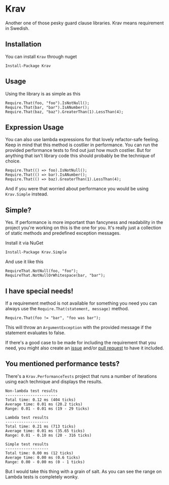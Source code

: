 # Krav

Another one of those pesky guard clause libraries. Krav means requirement in Swedish.

## Installation

You can install `Krav` through nuget

    Install-Package Krav


## Usage

Using the library is as simple as this

    Require.That(foo, "foo").IsNotNull();
    Require.That(bar, "bar").IsANumber();
    Require.That(baz, "baz").GreaterThan(1).LessThan(4);

## Expression Usage

You can also use lambda expressions for that lovely refactor-safe feeling. Keep in mind that this method is costlier in performance. You can run the provided performance tests to find out just how much costlier. But for anything that isn't library code this should probably be the technique of choice.

    Require.That(() => foo).IsNotNull();
    Require.That(() => bar).IsANumber();
    Require.That(() => baz).GreaterThan(1).LessThan(4);

And if you were that worried about performance you would be using `Krav.Simple` instead.

## Simple?

Yes. If performance is more important than fancyness and readability in the project you're working on this is the one for you. It's really just a collection of static methods and predefined exception messages.

Install it via NuGet

    Install-Package Krav.Simple

And use it like this

    RequireThat.NotNull(foo, "foo");
    RequireThat.NotNullOrWhitespace(bar, "bar");

## I have special needs!

If a requirement method is not available for something you need you can always use the `Require.That(statement, message)` method.

    Require.That(foo != "bar", "foo was bar");

This will throw an `ArgumentException` with the provided message if the statement evaluates to false.

If there's a good case to be made for including the requirement that you
need, you might also create an [issue](http://github.com/pmacn/Krav/issues)
and/or [pull request](https://github.com/pmacn/Krav/pulls) to have
it included.

## You mentioned performance tests?

There's a `Krav.PerformanceTests` project that runs a number of iterations using each technique and displays the results.

    Non-lambda test results
    -----------------------
    Total time: 0.12 ms (404 ticks)
    Average time: 0.01 ms (20.2 ticks)
    Range: 0.01 - 0.01 ms (19 - 29 ticks)

    Lambda test results
    -------------------
    Total time: 0.21 ms (713 ticks)
    Average time: 0.01 ms (35.65 ticks)
    Range: 0.01 - 0.10 ms (20 - 316 ticks)

    Simple test results
    -------------------
    Total time: 0.00 ms (12 ticks)
    Average time: 0.00 ms (0.6 ticks)
    Range: 0.00 - 0.00 ms (0 - 1 ticks)

But I would take this thing with a grain of salt. As you can see the range on Lambda tests is completely wonky.
